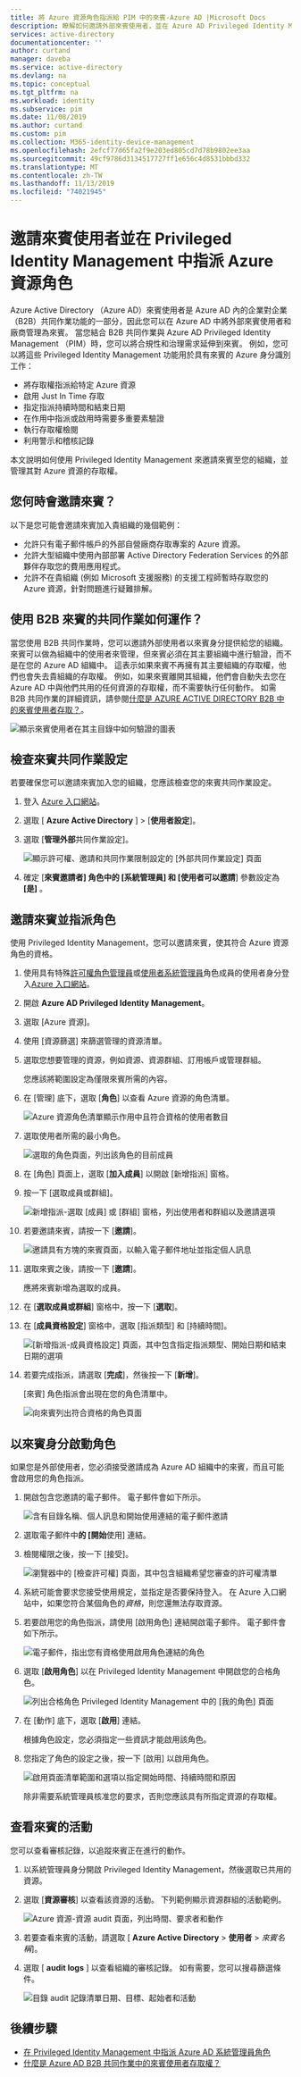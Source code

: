 ```yaml
---
title: 將 Azure 資源角色指派給 PIM 中的來賓-Azure AD |Microsoft Docs
description: 瞭解如何邀請外部來賓使用者，並在 Azure AD Privileged Identity Management （PIM）中指派 Azure 資源角色。
services: active-directory
documentationcenter: ''
author: curtand
manager: daveba
ms.service: active-directory
ms.devlang: na
ms.topic: conceptual
ms.tgt_pltfrm: na
ms.workload: identity
ms.subservice: pim
ms.date: 11/08/2019
ms.author: curtand
ms.custom: pim
ms.collection: M365-identity-device-management
ms.openlocfilehash: 2efcf77d65fa2f9e203ed805cd7d78b9802ee3aa
ms.sourcegitcommit: 49cf9786d3134517727ff1e656c4d8531bbbd332
ms.translationtype: MT
ms.contentlocale: zh-TW
ms.lasthandoff: 11/13/2019
ms.locfileid: "74021945"
---
```

# <a name="invite-guest-users-and-assign-azure-resource-roles-in-privileged-identity-management"></a>邀請來賓使用者並在 Privileged Identity Management 中指派 Azure 資源角色

Azure Active Directory （Azure AD）來賓使用者是 Azure AD 內的企業對企業（B2B）共同作業功能的一部分，因此您可以在 Azure AD 中將外部來賓使用者和廠商管理為來賓。 當您結合 B2B 共同作業與 Azure AD Privileged Identity Management （PIM）時，您可以將合規性和治理需求延伸到來賓。 例如，您可以將這些 Privileged Identity Management 功能用於具有來賓的 Azure 身分識別工作：

- 將存取權指派給特定 Azure 資源
- 啟用 Just In Time 存取
- 指定指派持續時間和結束日期
- 在作用中指派或啟用時需要多重要素驗證
- 執行存取權檢閱
- 利用警示和稽核記錄

本文說明如何使用 Privileged Identity Management 來邀請來賓至您的組織，並管理其對 Azure 資源的存取權。

## <a name="when-would-you-invite-guests"></a>您何時會邀請來賓？

以下是您可能會邀請來賓加入貴組織的幾個範例：

- 允許只有電子郵件帳戶的外部自營廠商存取專案的 Azure 資源。
- 允許大型組織中使用內部部署 Active Directory Federation Services 的外部夥伴存取您的費用應用程式。
- 允許不在貴組織 (例如 Microsoft 支援服務) 的支援工程師暫時存取您的 Azure 資源，針對問題進行疑難排解。

## <a name="how-does-collaboration-using-b2b-guests-work"></a>使用 B2B 來賓的共同作業如何運作？

當您使用 B2B 共同作業時，您可以邀請外部使用者以來賓身分提供給您的組織。 來賓可以做為組織中的使用者來管理，但來賓必須在其主要組織中進行驗證，而不是在您的 Azure AD 組織中。 這表示如果來賓不再擁有其主要組織的存取權，他們也會失去貴組織的存取權。 例如，如果來賓離開其組織，他們會自動失去您在 Azure AD 中與他們共用的任何資源的存取權，而不需要執行任何動作。 如需 B2B 共同作業的詳細資訊，請參閱[什麼是 AZURE ACTIVE DIRECTORY B2B 中的來賓使用者存取？](../b2b/what-is-b2b.md)。

![顯示來賓使用者在其主目錄中如何驗證的圖表](./media/pim-resource-roles-external-users/b2b-external-user.png)

## <a name="check-guest-collaboration-settings"></a>檢查來賓共同作業設定

若要確保您可以邀請來賓加入您的組織，您應該檢查您的來賓共同作業設定。

1. 登入 [Azure 入口網站](https://portal.azure.com/)。

1. 選取 [ **Azure Active Directory** ] > [**使用者設定**]。

1. 選取 [**管理外部**共同作業設定]。

    ![顯示許可權、邀請和共同作業限制設定的 [外部共同作業設定] 頁面](./media/pim-resource-roles-external-users/external-collaboration-settings.png)

1. 確定 [**來賓邀請者] 角色中的 [系統管理員] 和 [使用者可以邀請**] 參數設定為 **[是]** 。

## <a name="invite-a-guest-and-assign-a-role"></a>邀請來賓並指派角色

使用 Privileged Identity Management，您可以邀請來賓，使其符合 Azure 資源角色的資格。

1. 使用具有特殊[許可權角色管理員](../users-groups-roles/directory-assign-admin-roles.md#privileged-role-administrator)或[使用者系統管理員](../users-groups-roles/directory-assign-admin-roles.md#user-administrator)角色成員的使用者身分登入[Azure 入口網站](https://portal.azure.com/)。

1. 開啟 **Azure AD Privileged Identity Management**。

1. 選取 [Azure 資源]。

1. 使用 [資源篩選] 來篩選管理的資源清單。

1. 選取您想要管理的資源，例如資源、資源群組、訂用帳戶或管理群組。

    您應該將範圍設定為僅限來賓所需的內容。

1. 在 [管理] 底下，選取 [**角色**] 以查看 Azure 資源的角色清單。

    ![Azure 資源角色清單顯示作用中且符合資格的使用者數目](./media/pim-resource-roles-external-users/resources-roles.png)

1. 選取使用者所需的最小角色。

    ![選取的角色頁面，列出該角色的目前成員](./media/pim-resource-roles-external-users/selected-role.png)

1. 在 [角色] 頁面上，選取 [**加入成員**] 以開啟 [新增指派] 窗格。

1. 按一下 [選取成員或群組]。

    ![新增指派-選取 [成員] 或 [群組] 窗格，列出使用者和群組以及邀請選項](./media/pim-resource-roles-external-users/select-member-group.png)

1. 若要邀請來賓，請按一下 [**邀請**]。

    ![邀請具有方塊的來賓頁面，以輸入電子郵件地址並指定個人訊息](./media/pim-resource-roles-external-users/invite-guest.png)

1. 選取來賓之後，請按一下 [**邀請**]。

    應將來賓新增為選取的成員。

1. 在 [**選取成員或群組**] 窗格中，按一下 [**選取**]。

1. 在 [**成員資格設定**] 窗格中，選取 [指派類型] 和 [持續時間]。

    ![[新增指派-成員資格設定] 頁面，其中包含指定指派類型、開始日期和結束日期的選項](./media/pim-resource-roles-external-users/membership-settings.png)

1. 若要完成指派，請選取 [**完成**]，然後按一下 [**新增**]。

    [來賓] 角色指派會出現在您的角色清單中。

    ![向來賓列出符合資格的角色頁面](./media/pim-resource-roles-external-users/role-assignment.png)

## <a name="activate-role-as-a-guest"></a>以來賓身分啟動角色

如果您是外部使用者，您必須接受邀請成為 Azure AD 組織中的來賓，而且可能會啟用您的角色指派。

1. 開啟包含您邀請的電子郵件。 電子郵件會如下所示。

    ![含有目錄名稱、個人訊息和開始使用連結的電子郵件邀請](./media/pim-resource-roles-external-users/email-invite.png)

1. 選取電子郵件中**的 [開始**使用] 連結。

1. 檢閱權限之後，按一下 [接受]。

    ![瀏覽器中的 [檢查許可權] 頁面，其中包含組織希望您審查的許可權清單](./media/pim-resource-roles-external-users/invite-accept.png)

1. 系統可能會要求您接受使用規定，並指定是否要保持登入。 在 Azure 入口網站中，如果您符合某個角色的*資格*，則您還無法存取資源。

1. 若要啟用您的角色指派，請使用 [啟用角色] 連結開啟電子郵件。 電子郵件會如下所示。

    ![電子郵件，指出您有資格使用啟用角色連結的角色](./media/pim-resource-roles-external-users/email-role-assignment.png)

1. 選取 [**啟用角色**] 以在 Privileged Identity Management 中開啟您的合格角色。

    ![列出合格角色 Privileged Identity Management 中的 [我的角色] 頁面](./media/pim-resource-roles-external-users/my-roles-eligible.png)

1. 在 [動作] 底下，選取 [**啟用**] 連結。

    根據角色設定，您必須指定一些資訊才能啟用該角色。

1. 您指定了角色的設定之後，按一下 [啟用] 以啟用角色。

    ![啟用頁面清單範圍和選項以指定開始時間、持續時間和原因](./media/pim-resource-roles-external-users/activate-role.png)

    除非需要系統管理員核准您的要求，否則您應該具有所指定資源的存取權。

## <a name="view-activity-for-a-guest"></a>查看來賓的活動

您可以查看審核記錄，以追蹤來賓正在進行的動作。

1. 以系統管理員身分開啟 Privileged Identity Management，然後選取已共用的資源。

1. 選取 [**資源審核**] 以查看該資源的活動。 下列範例顯示資源群組的活動範例。

    ![Azure 資源-資源 audit 頁面，列出時間、要求者和動作](./media/pim-resource-roles-external-users/audit-resource.png)

1. 若要查看來賓的活動，請選取 [ **Azure Active Directory** > **使用者** > *來賓名稱*]。

1. 選取 [ **audit logs** ] 以查看組織的審核記錄。 如有需要，您可以搜尋篩選條件。

    ![目錄 audit 記錄清單日期、目標、起始者和活動](./media/pim-resource-roles-external-users/audit-directory.png)

## <a name="next-steps"></a>後續步驟

- [在 Privileged Identity Management 中指派 Azure AD 系統管理員角色](pim-how-to-add-role-to-user.md)
- [什麼是 Azure AD B2B 共同作業中的來賓使用者存取權？](../b2b/what-is-b2b.md)
